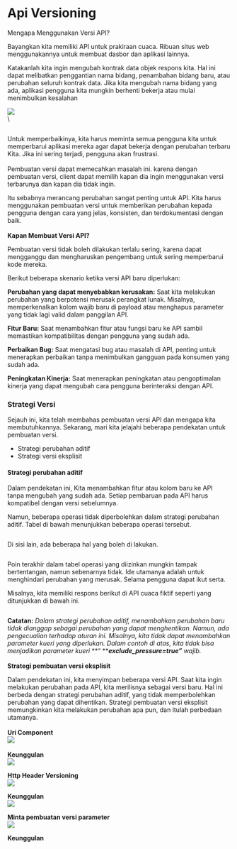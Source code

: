 # Api Versioning

Mengapa Menggunakan Versi API?&#x20;

Bayangkan kita memiliki API untuk prakiraan cuaca. Ribuan situs web menggunakannya untuk membuat dasbor dan aplikasi lainnya.

Katakanlah kita ingin mengubah kontrak data objek respons kita. Hal ini dapat melibatkan penggantian nama bidang, penambahan bidang baru, atau perubahan seluruh kontrak data. Jika kita mengubah nama bidang yang ada, aplikasi pengguna kita mungkin berhenti bekerja atau mulai menimbulkan kesalahan

![](<../.gitbook/assets/image (91).png>)\
\


<figure><img src="../.gitbook/assets/image.png" alt=""><figcaption></figcaption></figure>

Untuk memperbaikinya, kita harus meminta semua pengguna kita untuk memperbarui aplikasi mereka agar dapat bekerja dengan perubahan terbaru Kita. Jika ini sering terjadi, pengguna akan frustrasi. \
\
Pembuatan versi dapat memecahkan masalah ini. karena dengan pembuatan versi, client dapat memilih kapan dia ingin menggunakan versi terbarunya dan kapan dia tidak ingin.

Itu sebabnya merancang perubahan sangat penting untuk API. Kita harus menggunakan pembuatan versi untuk memberikan perubahan kepada pengguna dengan cara yang jelas, konsisten, dan terdokumentasi dengan baik.\
\
**Kapan Membuat Versi API?**

Pembuatan versi tidak boleh dilakukan terlalu sering, karena dapat mengganggu dan mengharuskan pengembang untuk sering memperbarui kode mereka.&#x20;

Berikut beberapa skenario ketika versi API baru diperlukan:

**Perubahan yang dapat menyebabkan kerusakan:** Saat kita melakukan perubahan yang berpotensi merusak perangkat lunak. Misalnya, memperkenalkan kolom wajib baru di payload atau menghapus parameter yang tidak lagi valid dalam panggilan API.&#x20;

**Fitur Baru:** Saat menambahkan fitur atau fungsi baru ke API sambil memastikan kompatibilitas dengan pengguna yang sudah ada.

**Perbaikan Bug:** Saat mengatasi bug atau masalah di API, penting untuk menerapkan perbaikan tanpa menimbulkan gangguan pada konsumen yang sudah ada.

**Peningkatan Kinerja:** Saat menerapkan peningkatan atau pengoptimalan kinerja yang dapat mengubah cara pengguna berinteraksi dengan API.

### Strategi Versi

Sejauh ini, kita telah membahas pembuatan versi API dan mengapa kita membutuhkannya. Sekarang, mari kita jelajahi beberapa pendekatan untuk pembuatan versi.&#x20;

* Strategi perubahan aditif
* Strategi versi eksplisit

#### Strategi perubahan aditif

Dalam pendekatan ini, Kita menambahkan fitur atau kolom baru ke API  tanpa mengubah yang sudah ada. Setiap pembaruan pada API harus kompatibel dengan versi sebelumnya.&#x20;

Namun, beberapa operasi tidak diperbolehkan dalam strategi perubahan aditif. Tabel di bawah menunjukkan beberapa operasi tersebut.&#x20;

<figure><img src="../.gitbook/assets/image (1).png" alt=""><figcaption></figcaption></figure>

Di sisi lain, ada beberapa hal yang boleh di lakukan.&#x20;

<figure><img src="../.gitbook/assets/image (2).png" alt=""><figcaption></figcaption></figure>

Poin terakhir dalam tabel operasi yang diizinkan mungkin tampak bertentangan, namun sebenarnya tidak. Ide utamanya adalah untuk menghindari perubahan yang merusak. Selama pengguna dapat ikut serta.

Misalnya, kita memiliki respons berikut di API cuaca fiktif seperti yang ditunjukkan di bawah ini.

<figure><img src="../.gitbook/assets/image (3).png" alt=""><figcaption></figcaption></figure>

**Catatan:** _Dalam strategi perubahan aditif, menambahkan perubahan baru tidak dianggap sebagai perubahan yang dapat menghentikan. Namun, ada pengecualian terhadap aturan ini. Misalnya, kita tidak dapat menambahkan parameter kueri yang diperlukan. Dalam contoh di atas, kita tidak bisa menjadikan parameter kueri_ **“ **_**exclude\_pressure=true”** wajib._ \
\
**Strategi pembuatan versi eksplisit**

Dalam pendekatan ini, kita menyimpan beberapa versi API. Saat kita ingin melakukan perubahan pada API, kita merilisnya sebagai versi baru. Hal ini berbeda dengan strategi perubahan aditif, yang tidak memperbolehkan perubahan yang dapat dihentikan. Strategi pembuatan versi eksplisit memungkinkan kita melakukan perubahan apa pun, dan itulah perbedaan utamanya.\
\
**Uri Component**\
![](<../.gitbook/assets/image (4).png>)\
\
**Keunggulan**\
![](<../.gitbook/assets/image (5).png>)

**Http Header Versioning**\
![](<../.gitbook/assets/image (6).png>)

**Keunggulan**\
![](<../.gitbook/assets/image (8).png>)

**Minta pembuatan versi parameter**\
![](<../.gitbook/assets/image (9).png>)

**Keunggulan**

<figure><img src="../.gitbook/assets/image (10).png" alt=""><figcaption></figcaption></figure>

